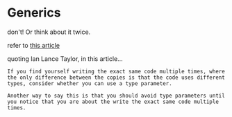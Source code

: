 # Generics

don't! Or think about it twice.

refer to [this article](https://go.dev/blog/when-generics)

quoting Ian Lance Taylor, in this article...

```text
If you find yourself writing the exact same code multiple times, where the only difference between the copies is that the code uses different types, consider whether you can use a type parameter.

Another way to say this is that you should avoid type parameters until you notice that you are about the write the exact same code multiple times.


```
